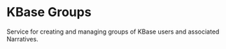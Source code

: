 # KBase Groups

Service for creating and managing groups of KBase users and associated Narratives.

